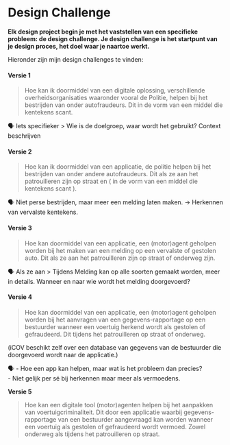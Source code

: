 # Design Challenge

**Elk design project begin je met het vaststellen van een specifieke probleem: de design challenge. Je design challenge is het startpunt van je design proces, het doel waar je naartoe werkt.**

Hieronder zijn mijn design challenges te vinden:

#### Versie 1

> Hoe kan ik doormiddel van een digitale oplossing, verschillende overheidsorganisaties waaronder vooral de Politie, helpen bij het bestrijden van onder autofraudeurs. Dit in de vorm van een middel die kentekens scant.

🗣  Iets specifieker > Wie is de doelgroep, waar wordt het gebruikt? Context beschrijven

#### Versie 2

> Hoe kan ik doormiddel van een applicatie, de politie helpen bij het bestrijden van onder andere autofraudeurs. Dit als ze aan het patrouilleren zijn op straat en ( in de vorm van een middel die kentekens scant ).

🗣  Niet perse bestrijden, maar meer een melding laten maken. -> Herkennen van vervalste kentekens.

#### Versie 3

> Hoe kan doormiddel van een applicatie, een (motor)agent geholpen worden bij het maken van een melding op een vervalste of gestolen auto. Dit als ze aan het patrouilleren zijn op straat of onderweg zijn.

🗣  Als ze aan > Tijdens Melding kan op alle soorten gemaakt worden, meer in details. Wanneer en naar wie wordt het melding doorgevoerd?

#### Versie 4

> Hoe kan doormiddel van een applicatie, een (motor)agent geholpen worden bij het aanvragen van een gegevens-rapportage op een bestuurder wanneer een voertuig herkend wordt als gestolen of gefraudeerd. Dit tijdens het patrouilleren op straat of onderweg.

(iCOV beschikt zelf over een database van gegevens van de bestuurder die doorgevoerd wordt naar de applicatie.)

🗣  - Hoe een app kan helpen, maar wat is het probleem dan precies?\
&#x20;\- Niet gelijk per sé bij herkennen maar meer als vermoedens.



**Versie 5**

> Hoe kan een digitale tool (motor)agenten helpen bij het aanpakken van voertuigcriminaliteit. Dit door een applicatie waarbij gegevens-rapportage van een bestuurder aangevraagd kan worden wanneer een voertuig als gestolen of gefraudeerd wordt vermoed. Zowel onderweg als tijdens het patrouilleren op straat.
